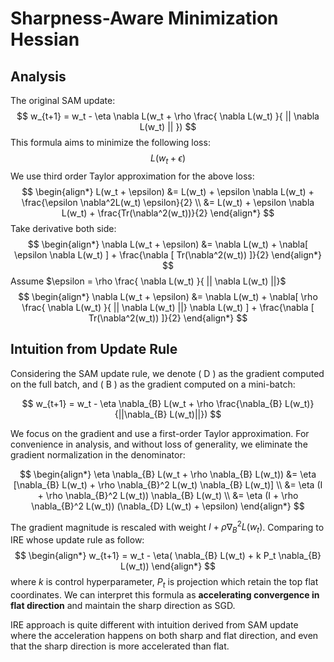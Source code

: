 # Sharpness-Aware Minimization Hessian

## Analysis
The original SAM update:
$$
w_{t+1} = w_t - \eta \nabla L(w_t + \rho \frac{ \nabla L(w_t) }{ || \nabla L(w_t) || })
$$
This formula aims to minimize the following loss:
$$
L(w_t + \epsilon)
$$
We use third order Taylor approximation for the above loss:
$$
\begin{align*}
  L(w_t + \epsilon) &= L(w_t) + \epsilon \nabla L(w_t) + \frac{\epsilon \nabla^2L(w_t) \epsilon}{2} \\
  &= L(w_t) + \epsilon \nabla L(w_t) + \frac{Tr(\nabla^2(w_t))}{2}
\end{align*}
$$
Take derivative both side:
$$
\begin{align*}
  \nabla L(w_t + \epsilon) &= \nabla L(w_t) + \nabla[ \epsilon \nabla L(w_t) ] + \frac{\nabla [ Tr(\nabla^2(w_t)) ]}{2}
\end{align*}
$$
Assume $\epsilon = \rho \frac{ \nabla L(w_t) }{ || \nabla L(w_t) ||}$
$$
\begin{align*}
  \nabla L(w_t + \epsilon) &= \nabla L(w_t) + \nabla[ \rho \frac{ \nabla L(w_t) }{ || \nabla L(w_t) ||} \nabla L(w_t) ] + \frac{\nabla [ Tr(\nabla^2(w_t)) ]}{2}
\end{align*}
$$

## Intuition from Update Rule
Considering the SAM update rule, we denote \( D \) as the gradient computed on the full batch, and \( B \) as the gradient computed on a mini-batch:

$$
w_{t+1} = w_t - \eta \nabla_{B} L(w_t + \rho \frac{\nabla_{B} L(w_t)}{||\nabla_{B} L(w_t)||})
$$

We focus on the gradient and use a first-order Taylor approximation. For convenience in analysis, and without loss of generality, we eliminate the gradient normalization in the denominator:

$$
\begin{align*}
\eta \nabla_{B} L(w_t + \rho \nabla_{B} L(w_t)) &= \eta [\nabla_{B} L(w_t) + \rho \nabla_{B}^2 L(w_t) \nabla_{B} L(w_t)] \\
&= \eta (I + \rho \nabla_{B}^2 L(w_t)) \nabla_{B} L(w_t) \\
&= \eta (I + \rho \nabla_{B}^2 L(w_t)) (\nabla_{D} L(w_t) + \epsilon)
\end{align*}
$$

The gradient magnitude is rescaled with weight $I + \rho \nabla_{B}^2 L(w_t)$. Comparing to IRE whose update rule as follow:
$$
\begin{align*}
w_{t+1} = w_t - \eta( \nabla_{B} L(w_t) + k P_t \nabla_{B} L(w_t))
\end{align*}
$$
where $k$ is control hyperparameter, $P_t$ is projection which retain the top flat coordinates. We can interpret this formula as **accelerating convergence in flat direction** and maintain the sharp direction as SGD.

IRE approach is quite different with intuition derived from SAM update where the acceleration happens on both sharp and flat direction, and even that the sharp direction is more accelerated than flat.
